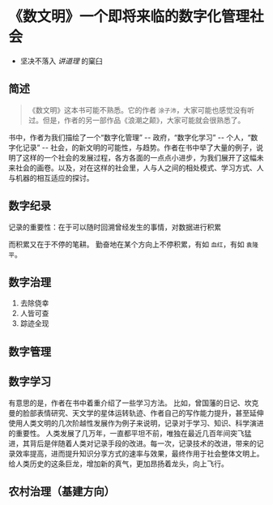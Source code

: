 # 《数文明》一个即将来临的数字化管理社会

- 坚决不落入 *讲道理* 的窠臼

## 简述
>《数文明》这本书可能不熟悉。它的作者 `涂子沛`，大家可能也感觉没有听过。但是，作者的另一部作品《浪潮之颠》，大家可能就会很熟悉了。

书中，作者为我们描绘了一个“数字化管理” -- 政府，“数字化学习” -- 个人，“数字化记录” -- 社会，的新文明的可能性，与趋势。作者在书中举了大量的例子，说明了这样的一个社会的发展过程，各方各面的一点点小进步，为我们展开了这幅未来社会的画卷。以及，对在这样的社会里，人与人之间的相处模式、学习方式、人与机器的相互适应的探讨。

## 数字纪录
记录的重要性：在于可以随时回溯曾经发生的事情，对数据进行积累

而积累又在于不停的笔耕。
勤奋地在某个方向上不停积累，有如 `血红`，有如 `袁隆平`。


## 数字治理
1. 去除侥幸
2. 人皆可查
3. 踪迹全现

## 数字管理

## 数字学习
有意思的是，作者在书中着重介绍了一些学习方法。
比如，曾国藩的日记、坎克曼的脸部表情研究、天文学的星体运转轨迹、作者自己的写作能力提升，甚至延伸使用人类文明的几次阶越性发展作为例子来说明，记录对于学习、知识、科学演进的重要性。
人类发展了几万年，一直都平坦不前，唯独在最近几百年间突飞猛进，其背后是伴随着人类对记录手段的改进。每一次，记录技术的改进，带来的记录效率提高，进而提升知识分享方式的速率与效果，最终作用于社会整体文明上。给人类历史的这条巨龙，增加新的真气，更加昂扬着龙头，向上飞行。

## 农村治理（基建方向）

<script>
# 写作过程中的思考
1. 哪些东西才是必要的，写这段话的目的，那么，这个目的是否又重合了，作者的观点是否要事无巨细都说一遍
2. 引例与观点。往往写在了一起，但不是一个概念。容易记住的是引例，让你 “我艹，好有道理的样子”的是观点

</script>
